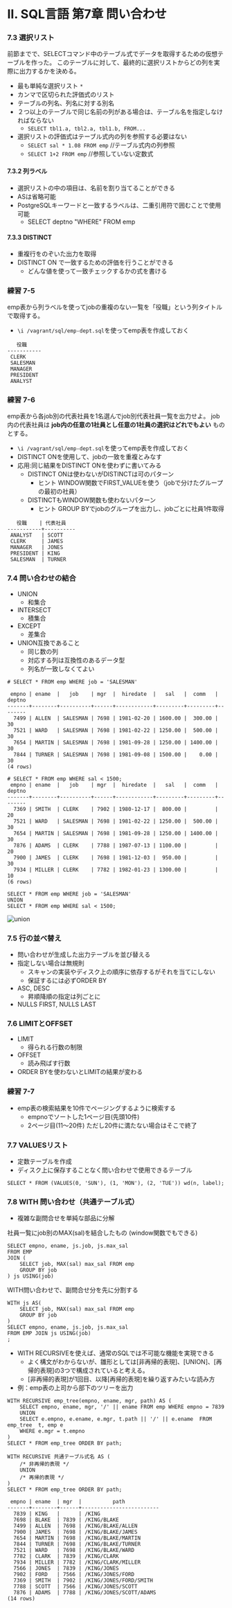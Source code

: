 II. SQL言語 第7章 問い合わせ
==================

### 7.3 選択リスト

前節までで、SELECTコマンド中のテーブル式でデータを取得するための仮想テーブルを作った。
このテーブルに対して、最終的に選択リストからどの列を実際に出力するかを決める。

- 最も単純な選択リスト `*`
- カンマで区切られた評価式のリスト
- テーブルの列名、列名に対する別名
- ２つ以上のテーブルで同じ名前の列がある場合は、テーブル名を指定しなければならない
    - `SELECT tbl1.a, tbl2.a, tbl1.b, FROM...`
- 選択リストの評価式はテーブル式内の列を参照する必要はない
    - `SELECT sal * 1.08 FROM emp`  //テーブル式内の列参照
    - `SELECT 1+2 FROM emp`  //参照していない定数式

#### 7.3.2 列ラベル

- 選択リストの中の項目は、名前を割り当てることができる
- ASは省略可能
- PostgreSQLキーワードと一致するラベルは、二重引用符で囲むことで使用可能
    - SELECT deptno "WHERE" FROM emp

#### 7.3.3 DISTINCT

- 重複行をのぞいた出力を取得
- DISTINCT ON で一致するための評価を行うことができる
    - どんな値を使って一致チェックするかの式を書ける

### 練習 7-5

emp表から列ラベルを使ってjobの重複のない一覧を「役職」という列タイトルで取得する。

- `\i /vagrant/sql/emp-dept.sql`を使ってemp表を作成しておく
```
   役職
-----------
 CLERK
 SALESMAN
 MANAGER
 PRESIDENT
 ANALYST
```

### 練習 7-6

emp表から各job別の代表社員を1名選んでjob別代表社員一覧を出力せよ。
job内の代表社員は **job内の任意の1社員とし任意の1社員の選択はどれでもよい** ものとする。

- `\i /vagrant/sql/emp-dept.sql`を使ってemp表を作成しておく
- DISTINCT ONを使用して、jobの一致を重複とみなす
- 応用:同じ結果をDISTINCT ONを使わずに書いてみる
    - DISTINCT ONは使わないがDISTINCTは可のパターン
        - ヒント WINDOW関数でFIRST_VALUEを使う（jobで分けたグループの最初の社員）
    - DISTINCTもWINDOW関数も使わないパターン
        - ヒント GROUP BYでjobのグループを出力し、jobごとに社員1件取得

```
   役職    | 代表社員
-----------+----------
 ANALYST   | SCOTT
 CLERK     | JAMES
 MANAGER   | JONES
 PRESIDENT | KING
 SALESMAN  | TURNER
```

### 7.4 問い合わせの結合

- UNION
    - 和集合
- INTERSECT
    - 積集合
- EXCEPT
    - 差集合
- UNION互換であること
    - 同じ数の列
    - 対応する列は互換性のあるデータ型
    - 列名が一致しなくてよい

```
# SELECT * FROM emp WHERE job = 'SALESMAN'

 empno | ename  |   job    | mgr  |  hiredate  |   sal   |  comm   | deptno
-------+--------+----------+------+------------+---------+---------+--------
  7499 | ALLEN  | SALESMAN | 7698 | 1981-02-20 | 1600.00 |  300.00 |     30
  7521 | WARD   | SALESMAN | 7698 | 1981-02-22 | 1250.00 |  500.00 |     30
  7654 | MARTIN | SALESMAN | 7698 | 1981-09-28 | 1250.00 | 1400.00 |     30
  7844 | TURNER | SALESMAN | 7698 | 1981-09-08 | 1500.00 |    0.00 |     30
(4 rows)
```

```
# SELECT * FROM emp WHERE sal < 1500;
 empno | ename  |   job    | mgr  |  hiredate  |   sal   |  comm   | deptno
-------+--------+----------+------+------------+---------+---------+--------
  7369 | SMITH  | CLERK    | 7902 | 1980-12-17 |  800.00 |         |     20
  7521 | WARD   | SALESMAN | 7698 | 1981-02-22 | 1250.00 |  500.00 |     30
  7654 | MARTIN | SALESMAN | 7698 | 1981-09-28 | 1250.00 | 1400.00 |     30
  7876 | ADAMS  | CLERK    | 7788 | 1987-07-13 | 1100.00 |         |     20
  7900 | JAMES  | CLERK    | 7698 | 1981-12-03 |  950.00 |         |     30
  7934 | MILLER | CLERK    | 7782 | 1982-01-23 | 1300.00 |         |     10
(6 rows)
```

```
SELECT * FROM emp WHERE job = 'SALESMAN'
UNION
SELECT * FROM emp WHERE sal < 1500;
```

![union](img/union.png)


### 7.5 行の並べ替え

- 問い合わせが生成した出力テーブルを並び替える
- 指定しない場合は無規則
    - スキャンの実装やディスク上の順序に依存するがそれを当てにしない
    - 保証するには必ずORDER BY
- ASC, DESC
    - 昇順降順の指定は列ごとに
- NULLS FIRST, NULLS LAST

### 7.6 LIMITとOFFSET

- LIMIT
    - 得られる行数の制限
- OFFSET
    - 読み飛ばす行数
- ORDER BYを使わないとLIMITの結果が変わる


### 練習 7-7

- emp表の検索結果を10件でページングするように検索する
    - empnoでソートした1ページ目(先頭10件)
    - 2ページ目(11〜20件) ただし20件に満たない場合はそこで終了

### 7.7 VALUESリスト

- 定数テーブルを作成
- ディスク上に保存することなく問い合わせで使用できるテーブル
```
SELECT * FROM (VALUES(0, 'SUN'), (1, 'MON'), (2, 'TUE')) wd(n, label);
```

### 7.8 WITH 問い合わせ（共通テーブル式）

- 複雑な副問合せを単純な部品に分解

社員一覧にjob別のMAX(sal)を結合したもの (window関数でもできる)
```
SELECT empno, ename, js.job, js.max_sal
FROM EMP
JOIN (
    SELECT job, MAX(sal) max_sal FROM emp 
    GROUP BY job
) js USING(job)

```
WITH問い合わせで、副問合せ分を先に分割する
```
WITH js AS(
    SELECT job, MAX(sal) max_sal FROM emp
    GROUP BY job
)
SELECT empno, ename, js.job, js.max_sal
FROM EMP JOIN js USING(job)
;
```

- WITH RECURSIVEを使えば、通常のSQLでは不可能な機能を実現できる
    - よく構文がわからないが、雛形としては[非再帰的表現]、[UNION]、[再帰的表現]の3つで構成されていると考える。
    - [非再帰的表現]が1回目、以降[再帰的表現]を繰り返すみたいな読み方
- 例：emp表の上司から部下のツリーを出力

```
WITH RECURSIVE emp_tree(empno, ename, mgr, path) AS (
    SELECT empno, ename, mgr, '/' || ename FROM emp WHERE empno = 7839
    UNION 
    SELECT e.empno, e.ename, e.mgr, t.path || '/' || e.ename  FROM emp_tree  t, emp e
    WHERE e.mgr = t.empno
)
SELECT * FROM emp_tree ORDER BY path;
```
```
WITH RECURSIVE 共通テーブル式名 AS (
    /* 非再帰的表現 */
    UNION
    /* 再帰的表現 */
)
SELECT * FROM emp_tree ORDER BY path;
```

```
 empno | ename  | mgr  |          path
-------+--------+------+-------------------------
  7839 | KING   |      | /KING
  7698 | BLAKE  | 7839 | /KING/BLAKE
  7499 | ALLEN  | 7698 | /KING/BLAKE/ALLEN
  7900 | JAMES  | 7698 | /KING/BLAKE/JAMES
  7654 | MARTIN | 7698 | /KING/BLAKE/MARTIN
  7844 | TURNER | 7698 | /KING/BLAKE/TURNER
  7521 | WARD   | 7698 | /KING/BLAKE/WARD
  7782 | CLARK  | 7839 | /KING/CLARK
  7934 | MILLER | 7782 | /KING/CLARK/MILLER
  7566 | JONES  | 7839 | /KING/JONES
  7902 | FORD   | 7566 | /KING/JONES/FORD
  7369 | SMITH  | 7902 | /KING/JONES/FORD/SMITH
  7788 | SCOTT  | 7566 | /KING/JONES/SCOTT
  7876 | ADAMS  | 7788 | /KING/JONES/SCOTT/ADAMS
(14 rows)

```

